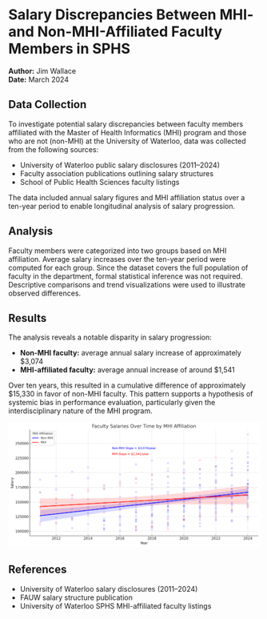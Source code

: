 # Salary Discrepancies Between MHI- and Non-MHI-Affiliated Faculty Members in SPHS

**Author:** Jim Wallace  
**Date:** March 2024  

## Data Collection

To investigate potential salary discrepancies between faculty members affiliated with the Master of Health Informatics (MHI) program and those who are not (non-MHI) at the University of Waterloo, data was collected from the following sources:

- University of Waterloo public salary disclosures (2011–2024)  
- Faculty association publications outlining salary structures  
- School of Public Health Sciences faculty listings  

The data included annual salary figures and MHI affiliation status over a ten-year period to enable longitudinal analysis of salary progression.

## Analysis

Faculty members were categorized into two groups based on MHI affiliation. Average salary increases over the ten-year period were computed for each group. Since the dataset covers the full population of faculty in the department, formal statistical inference was not required. Descriptive comparisons and trend visualizations were used to illustrate observed differences.

## Results

The analysis reveals a notable disparity in salary progression:

- **Non-MHI faculty:** average annual salary increase of approximately \$3,074  
- **MHI-affiliated faculty:** average annual increase of around \$1,541  

Over ten years, this resulted in a cumulative difference of approximately \$15,330 in favor of non-MHI faculty. This pattern supports a hypothesis of systemic bias in performance evaluation, particularly given the interdisciplinary nature of the MHI program.

![Faculty salaries over time by MHI affiliation, with regression lines showing different growth rates.](figures/scatter.png)

## References

- University of Waterloo salary disclosures (2011–2024)  
- FAUW salary structure publication  
- University of Waterloo SPHS MHI-affiliated faculty listings  
